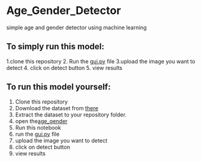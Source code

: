 # Age_Gender_Detector
simple age and gender detector using machine learning
## To simply run this model:
1.clone this repository
2. Run the [gui.py](https://github.com/shalupatidar22/Age_Gender_Detector/blob/main/gui.py) file
3.upload the image you want to detect
4. click on detect button
5. view results

## To run this model yourself:
1. Clone this repository
2. Download the dataset from [there](https://www.kaggle.com/datasets/jangedoo/utkface-new)
3. Extract the dataset to your repository folder.
4. open the[age_gender](https://github.com/shalupatidar22/Age_Gender_Detector/blob/main/age_gender.ipynb)
5. Run this notebook
6. run the [gui.py](https://github.com/shalupatidar22/Age_Gender_Detector/blob/main/gui.py) file
7. upload the image you want to detect
8. click on detect button
9. view results
